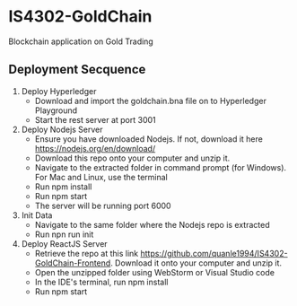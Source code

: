 # IS4302-GoldChain
Blockchain application on Gold Trading

## Deployment Secquence
1. Deploy Hyperledger
    - Download and import the goldchain.bna file on to Hyperledger Playground
    - Start the rest server at port 3001
1. Deploy Nodejs Server
    - Ensure you have downloaded Nodejs. If not, download it here https://nodejs.org/en/download/
    - Download this repo onto your computer and unzip it.
    - Navigate to the extracted folder in command prompt (for Windows). For Mac and Linux, use the terminal
    - Run npm install
    - Run npm start
    - The server will be running port 6000
1. Init Data
    - Navigate to the same folder where the Nodejs repo is extracted
    - Run npn run init
1. Deploy ReactJS Server
    - Retrieve the repo at this link https://github.com/quanle1994/IS4302-GoldChain-Frontend. Download it onto your computer and unzip it.
    - Open the unzipped folder using WebStorm or Visual Studio code
    - In the IDE's terminal, run npm install
    - Run npm start